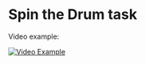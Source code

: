 # Spin the Drum task
Video example:

[![Video Example](http://img.youtube.com/vi/VtrmDhR7TPg/0.jpg)](https://youtu.be/VtrmDhR7TPg)
